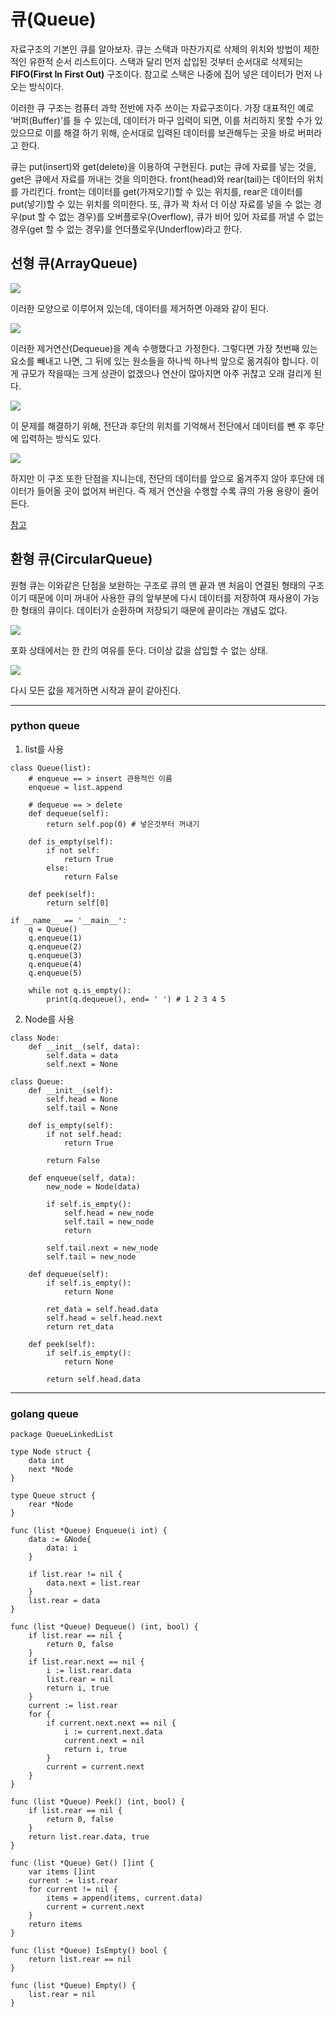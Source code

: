 # 큐(Queue)

자료구조의 기본인 큐를 알아보자.
큐는 스택과 마찬가지로 삭제의 위치와 방법이 제한적인 유한적 순서 리스트이다.
스택과 달리 먼저 삽입된 것부터 순서대로 삭제되는 **FIFO(First In First Out)** 구조이다.
참고로 스택은 나중에 집어 넣은 데이터가 먼저 나오는 방식이다.

이러한 큐 구조는 컴퓨터 과학 전반에 자주 쓰이는 자료구조이다. 가장 대표적인 예로 ‘버퍼(Buffer)’를 들 수 있는데, 데이터가 마구 입력이 되면, 이를 처리하지 못할 수가 있있으므로 이를 해결 하기 위해, 순서대로 입력된 데이터를 보관해두는 곳을 바로 버퍼라고 한다.

큐는 put(insert)와 get(delete)을 이용하여 구현된다. put는 큐에 자료를 넣는 것을, get은 큐에서 자료를 꺼내는 것을 의미한다. front(head)와 rear(tail)는 데이터의 위치를 가리킨다. front는 데이터를 get(가져오기)할 수 있는 위치를, rear은 데이터를 put(넣기)할 수 있는 위치를 의미한다. 또, 큐가 꽉 차서 더 이상 자료를 넣을 수 없는 경우(put 할 수 없는 경우)를 오버플로우(Overflow), 큐가 비어 있어 자료를 꺼낼 수 없는 경우(get 할 수 없는 경우)를 언더플로우(Underflow)라고 한다.


## 선형 큐(ArrayQueue)

![](http://3.bp.blogspot.com/-4DqngffLAMk/VOlx-CuarjI/AAAAAAAAAms/tEKrYsEY0PM/s1600/%EA%B7%B8%EB%A6%BC2.PNG)

이러한 모양으로 이루어져 있는데, 데이터를 제거하면 아래와 같이 된다.

![](http://3.bp.blogspot.com/-QwfV3ahT6gc/VOlx-JkKyWI/AAAAAAAAAmo/2iqbT16NgGo/s1600/%EA%B7%B8%EB%A6%BC3.PNG)

이러한 제거연산(Dequeue)을 계속 수행했다고 가정한다. 그렇다면 가장 첫번째 있는 요소를 빼내고 나면, 그 뒤에 있는 원소들을 하나씩 하나씩 앞으로 옮겨줘야 합니다. 이게 규모가 작을때는 크게 상관이 없겠으나 연산이 많아지면 아주 귀찮고 오래 걸리게 된다.

![](http://1.bp.blogspot.com/-cfP7gbz7HGo/VOlyzOyx7II/AAAAAAAAAm4/3vH6PfyfbJE/s1600/%EA%B7%B8%EB%A6%BC4.PNG)

이 문제를 해결하기 위해, 전단과 후단의 위치를 기억해서 전단에서 데이터를 뺀 후 후단에 입력하는 방식도 있다.

![](http://2.bp.blogspot.com/-UqnxVg4okB4/VOly9CxSerI/AAAAAAAAAnA/1VYzezVfxkg/s1600/%EA%B7%B8%EB%A6%BC5.PNG)

하지만 이 구조 또한 단점을 지니는데, 전단의 데이터를 앞으로 옮겨주지 않아 후단에 데이터가 들어올 곳이 없어져 버린다. 즉 제거 연산을 수행할 수록 큐의 가용 용량이 줄어든다.

[참고](http://logonluv.blogspot.kr/2015/02/datastructure-queue.html)

## 환형 큐(CircularQueue)

원형 큐는 이와같은 단점을 보완하는 구조로 큐의 맨 끝과 맨 처음이 연결된 형태의 구조이기 때문에 이미 꺼내어 사용한 큐의 앞부분에 다시 데이터를 저장하여 재사용이 가능한 형태의 큐이다. 데이터가 순환하며 저장되기 때문에 끝이라는 개념도 없다.

![](http://cfile27.uf.tistory.com/image/2102763B5602C2D42B5384)

포화 상태에서는 한 칸의 여유를 둔다. 더이상 값을 삽입할 수 없는 상태.

![](http://cfile22.uf.tistory.com/image/235C374B5616967229FCE9)

다시 모든 값을 제거하면 시작과 끝이 같아진다.


---

### python queue

1. list를 사용

```
class Queue(list):
    # enqueue == > insert 관용적인 이름
    enqueue = list.append

    # dequeue == > delete
    def dequeue(self):
        return self.pop(0) # 넣은것부터 꺼내기

    def is_empty(self):
        if not self:
            return True
        else:
            return False

    def peek(self):
        return self[0]

if __name__ == '__main__':
    q = Queue()
    q.enqueue(1)
    q.enqueue(2)
    q.enqueue(3)
    q.enqueue(4)
    q.enqueue(5)

    while not q.is_empty():
        print(q.dequeue(), end= ' ') # 1 2 3 4 5
 ```

2. Node를 사용

```
class Node:
    def __init__(self, data):
        self.data = data
        self.next = None

class Queue:
    def __init__(self):
        self.head = None
        self.tail = None

    def is_empty(self):
        if not self.head:
            return True

        return False

    def enqueue(self, data):
        new_node = Node(data)

        if self.is_empty():
            self.head = new_node
            self.tail = new_node
            return

        self.tail.next = new_node
        self.tail = new_node

    def dequeue(self):
        if self.is_empty():
            return None

        ret_data = self.head.data
        self.head = self.head.next
        return ret_data

    def peek(self):
        if self.is_empty():
            return None

        return self.head.data
```

---

### golang queue

```
package QueueLinkedList

type Node struct {
	data int
	next *Node
}

type Queue struct {
	rear *Node
}

func (list *Queue) Enqueue(i int) {
	data := &Node{
		data: i
	}
	
	if list.rear != nil {
		data.next = list.rear
	}
	list.rear = data
}

func (list *Queue) Dequeue() (int, bool) {
	if list.rear == nil {
		return 0, false
	}
	if list.rear.next == nil {
		i := list.rear.data
		list.rear = nil
		return i, true
	}
	current := list.rear
	for {
		if current.next.next == nil {
			i := current.next.data
			current.next = nil
			return i, true
		}
		current = current.next
	}
}

func (list *Queue) Peek() (int, bool) {
	if list.rear == nil {
		return 0, false
	}
	return list.rear.data, true
}

func (list *Queue) Get() []int {
	var items []int
	current := list.rear
	for current != nil {
		items = append(items, current.data)
		current = current.next
	}
	return items
}

func (list *Queue) IsEmpty() bool {
	return list.rear == nil
}

func (list *Queue) Empty() {
	list.rear = nil
}
```


